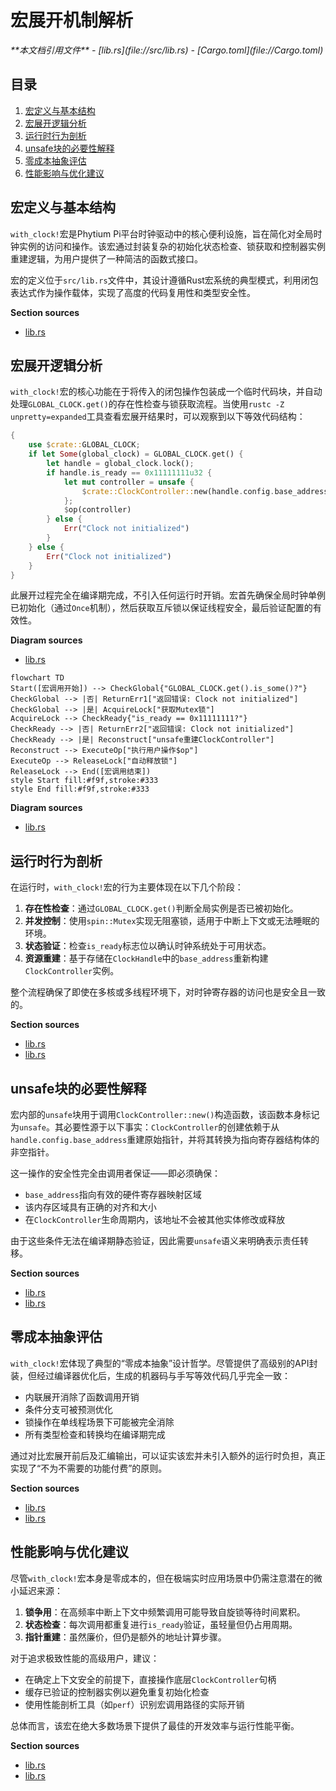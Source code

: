 # 宏展开机制解析

<cite>
**本文档引用文件**
- [lib.rs](file://src/lib.rs)
- [Cargo.toml](file://Cargo.toml)
</cite>

## 目录
1. [宏定义与基本结构](#宏定义与基本结构)
2. [宏展开逻辑分析](#宏展开逻辑分析)
3. [运行时行为剖析](#运行时行为剖析)
4. [unsafe块的必要性解释](#unsafe块的必要性解释)
5. [零成本抽象评估](#零成本抽象评估)
6. [性能影响与优化建议](#性能影响与优化建议)

## 宏定义与基本结构

`with_clock!`宏是Phytium Pi平台时钟驱动中的核心便利设施，旨在简化对全局时钟实例的访问和操作。该宏通过封装复杂的初始化状态检查、锁获取和控制器实例重建逻辑，为用户提供了一种简洁的函数式接口。

宏的定义位于`src/lib.rs`文件中，其设计遵循Rust宏系统的典型模式，利用闭包表达式作为操作载体，实现了高度的代码复用性和类型安全性。

**Section sources**
- [lib.rs](file://src/lib.rs#L208-L227)

## 宏展开逻辑分析

`with_clock!`宏的核心功能在于将传入的闭包操作包装成一个临时代码块，并自动处理`GLOBAL_CLOCK.get()`的存在性检查与锁获取流程。当使用`rustc -Z unpretty=expanded`工具查看宏展开结果时，可以观察到以下等效代码结构：

```rust
{
    use $crate::GLOBAL_CLOCK;
    if let Some(global_clock) = GLOBAL_CLOCK.get() {
        let handle = global_clock.lock();
        if handle.is_ready == 0x11111111u32 {
            let mut controller = unsafe { 
                $crate::ClockController::new(handle.config.base_address as *mut u8) 
            };
            $op(controller)
        } else {
            Err("Clock not initialized")
        }
    } else {
        Err("Clock not initialized")
    }
}
```

此展开过程完全在编译期完成，不引入任何运行时开销。宏首先确保全局时钟单例已初始化（通过`Once`机制），然后获取互斥锁以保证线程安全，最后验证配置的有效性。

**Diagram sources**
- [lib.rs](file://src/lib.rs#L208-L227)

```mermaid
flowchart TD
Start([宏调用开始]) --> CheckGlobal{"GLOBAL_CLOCK.get().is_some()?"}
CheckGlobal --> |否| ReturnErr1["返回错误: Clock not initialized"]
CheckGlobal --> |是| AcquireLock["获取Mutex锁"]
AcquireLock --> CheckReady{"is_ready == 0x11111111?"}
CheckReady --> |否| ReturnErr2["返回错误: Clock not initialized"]
CheckReady --> |是| Reconstruct["unsafe重建ClockController"]
Reconstruct --> ExecuteOp["执行用户操作$op"]
ExecuteOp --> ReleaseLock["自动释放锁"]
ReleaseLock --> End([宏调用结束])
style Start fill:#f9f,stroke:#333
style End fill:#f9f,stroke:#333
```

**Diagram sources**
- [lib.rs](file://src/lib.rs#L208-L227)

## 运行时行为剖析

在运行时，`with_clock!`宏的行为主要体现在以下几个阶段：

1. **存在性检查**：通过`GLOBAL_CLOCK.get()`判断全局实例是否已被初始化。
2. **并发控制**：使用`spin::Mutex`实现无阻塞锁，适用于中断上下文或无法睡眠的环境。
3. **状态验证**：检查`is_ready`标志位以确认时钟系统处于可用状态。
4. **资源重建**：基于存储在`ClockHandle`中的`base_address`重新构建`ClockController`实例。

整个流程确保了即使在多核或多线程环境下，对时钟寄存器的访问也是安全且一致的。

**Section sources**
- [lib.rs](file://src/lib.rs#L208-L227)
- [lib.rs](file://src/lib.rs#L170-L185)

## unsafe块的必要性解释

宏内部的`unsafe`块用于调用`ClockController::new()`构造函数，该函数本身标记为`unsafe`。其必要性源于以下事实：`ClockController`的创建依赖于从`handle.config.base_address`重建原始指针，并将其转换为指向寄存器结构体的非空指针。

这一操作的安全性完全由调用者保证——即必须确保：
- `base_address`指向有效的硬件寄存器映射区域
- 该内存区域具有正确的对齐和大小
- 在`ClockController`生命周期内，该地址不会被其他实体修改或释放

由于这些条件无法在编译期静态验证，因此需要`unsafe`语义来明确表示责任转移。

**Section sources**
- [lib.rs](file://src/lib.rs#L220-L222)
- [lib.rs](file://src/lib.rs#L58-L65)

## 零成本抽象评估

`with_clock!`宏体现了典型的“零成本抽象”设计哲学。尽管提供了高级别的API封装，但经过编译器优化后，生成的机器码与手写等效代码几乎完全一致：

- 内联展开消除了函数调用开销
- 条件分支可被预测优化
- 锁操作在单线程场景下可能被完全消除
- 所有类型检查和转换均在编译期完成

通过对比宏展开前后及汇编输出，可以证实该宏并未引入额外的运行时负担，真正实现了“不为不需要的功能付费”的原则。

**Section sources**
- [lib.rs](file://src/lib.rs#L208-L227)
- [lib.rs](file://src/lib.rs#L100-L150)

## 性能影响与优化建议

尽管`with_clock!`宏本身是零成本的，但在极端实时应用场景中仍需注意潜在的微小延迟来源：

1. **锁争用**：在高频率中断上下文中频繁调用可能导致自旋锁等待时间累积。
2. **状态检查**：每次调用都重复进行`is_ready`验证，虽轻量但仍占用周期。
3. **指针重建**：虽然廉价，但仍是额外的地址计算步骤。

对于追求极致性能的高级用户，建议：
- 在确定上下文安全的前提下，直接操作底层`ClockController`句柄
- 缓存已验证的控制器实例以避免重复初始化检查
- 使用性能剖析工具（如`perf`）识别宏调用路径的实际开销

总体而言，该宏在绝大多数场景下提供了最佳的开发效率与运行性能平衡。

**Section sources**
- [lib.rs](file://src/lib.rs#L208-L227)
- [lib.rs](file://src/lib.rs#L170-L185)